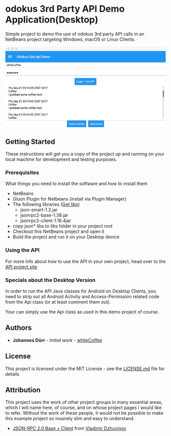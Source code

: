 # odokus 3rd Party API Demo Application(Desktop)

Simple project to demo the use of odokus 3rd party API calls in an NetBeans project targeting Windows, macOS or Linux Clients. 

![screenshot](screen.png)

## Getting Started

These instructions will get you a copy of the project up and running on your local machine for development and testing purposes.

### Prerequisites

What things you need to install the software and how to install them

* NetBeans
* Gluon Plugin for Netbeans (install via Plugin Manager) 
* The following libraries ([Get libs](http://software.dzhuvinov.com/json-rpc-2.0-client.html))
	* json-smart-1.2.jar
	* jsonrpc2-base-1.38.jar
	* jsonrpc2-client-1.16.4jar 
* copy json* libs to libs folder in your project root
* Checkout this NetBeans project and open it
* Build the project and run it on your Desktop device

### Using the API

For more info about how to use the API in your own project, head over to the [API project site](https://github.com/Hansenhof-electronic/odokus-3rdParty-Geo-API-for-Android).

### Specials about the Desktop Version

In order to run the API Java classes for Android on Desktop Clients, you need to strip out all Android Activity and Access-Permission related code from the Api class (or at least comment them out).

Your can simply use the Api class as used in this demo project of course.



## Authors

* **Johannes Dürr** - *Initial work* - [whileCoffee](https://whilecoffee.de)

## License

This project is licensed under the MIT License - see the [LICENSE.md](LICENSE.md) file for details

## Attribution

This project uses the work of other project groups in many essential areas, which I will name here, of course, and on whose project pages I would like to refer. Without the work of these people, it would not be possible to make this example project so insanely slim and easy to understand.

* [JSON-RPC 2.0 Base + Client](http://software.dzhuvinov.com/json-rpc-2.0-client.html) from [Vladimir Dzhuvinov](http://blog.dzhuvinov.com/)